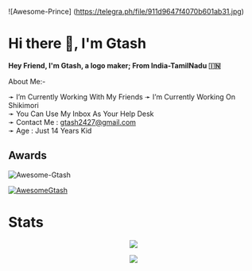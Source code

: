 

![Awesome-Prince] (https://telegra.ph/file/911d9647f4070b601ab31.jpg)
# Hi there 👋, I'm Gtash

<b>Hey Friend, I'm Gtash, a logo maker;
From India-TamilNadu 🇮🇳</b>

 About Me:-

➛ I’m Currently Working With My Friends
➛ I’m Currently Working On Shikimori        
➛ You Can Use My Inbox As Your Help Desk  
➛ Contact Me : gtash2427@gmail.com   
➛ Age : Just 14 Years Kid

## Awards
<p align="left"> <img src="https://komarev.com/ghpvc/?username=Awesome-Gtash&label=Profile%20views&color=0e75b6&style=flat" alt="Awesome-Gtash" /> </p>
<p align="left"> <a href="https://github.com/ryo-ma/github-profile-trophy"><img src="https://github-profile-trophy.vercel.app/?username=AwesomeGtash" alt="AwesomeGtash" /></a> </p>


# Stats
<p align="center"><a href="https://github.com/Awesome-Gtash"><img src="https://github-readme-stats.vercel.app/api?username=Awesome-Gtash&show_icons=true&theme=radical"></a></p>
<p align="center"><a href="https://github.com/Awesome-Gtash"><img src="https://github-readme-stats.vercel.app/api/top-langs/?username=Awesome-Gtash&theme=radical&layout=compact">
</a></p>
